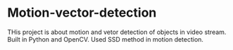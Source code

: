 # Motion-vector-detection
THis project is about motion and vetor detection of objects in video stream.
Built in Python and OpenCV.
Used SSD method in motion detection.
